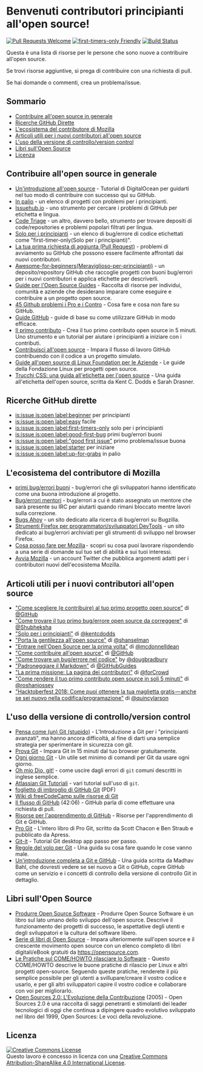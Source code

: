 # Benvenuti contributori principianti all'open source!

[![Pull Requests Welcome](https://img.shields.io/badge/PRs-welcome-brightgreen.svg?style=flat)](http://makeapullrequest.com)
[![first-timers-only Friendly](https://img.shields.io/badge/first--timers--only-friendly-blue.svg)](http://www.firsttimersonly.com/)
[![Build Status](https://travis-ci.org/freeCodeCamp/how-to-contribute-to-open-source.svg?branch=master)](https://travis-ci.org/freeCodeCamp/how-to-contribute-to-open-source)

Questa è una lista di risorse per le persone che sono nuove a contribuire all'open source.

Se trovi risorse aggiuntive, si prega di contribuire con una richiesta di pull.

Se hai domande o commenti, crea un problema/issue.

## Sommario
- [Contribuire all'open source in generale](#contributing-to-open-source-in-general)
- [Ricerche GitHub Dirette](#direct-github-searches)
- [L'ecosistema del contributore di Mozilla](#mozillas-contributor-ecosystem)
- [Articoli utili per i nuovi contributori all'open source](#useful-articles-for-new-open-source-contributors)
- [L'uso della versione di controllo/version control](#using-version-control)
- [Libri sull'Open Source](#open-source-books)
- [Licenza](#license)

## Contribuire all'open source in generale
- [Un'introduzione all'open source](https://www.digitalocean.com/community/tutorial_series/an-introduction-to-open-source) - Tutorial di DigitalOcean per guidarti nel tuo modo di contribuire con successo qui su GitHub.
- [In palio](http://up-for-grabs.net/#/) - un elenco di progetti con problemi per i principianti.
- [Issuehub.io](http://issuehub.io/) - uno strumento per cercare i problemi di GitHub per etichetta e lingua.
- [Code Triage](https://www.codetriage.com/) - un altro, davvero bello, strumento per trovare depositi di code/repositories e problemi popolari filtrati per lingua.
- [Solo per i principianti](http://www.firsttimersonly.com/) - un elenco di bug/errore di codice etichettati come "first-timer-only(Solo per i principianti)".
- [La tua prima richiesta di aggiunta (Pull Request)](https://twitter.com/yourfirstpr) - problemi di avviamento su GitHub che possono essere facilmente affrontati dai nuovi contributori.
- [Awesome-for-beginners(Meraviglioso-per-principianti)](https://github.com/MunGell/awesome-for-beginners) - un deposito/repository GitHub che raccoglie progetti con buoni bug/errori per i nuovi contributori e applica etichette per descriverli.
- [Guide per l'Open Source Guides](https://opensource.guide/) - Raccolta di risorse per individui, comunità e aziende che desiderano imparare come eseguire e contribuire a un progetto open source.
- [45 Github problemi i Pro e i Contro](https://hackernoon.com/45-github-issues-dos-and-donts-dfec9ab4b612) - Cosa fare e cosa non fare su GitHub.
- [Guide GitHub](https://guides.github.com/) - guide di base su come utilizzare GitHub in modo efficace.
- [Il primo contributo](https://firstcontributions.github.io/) - Crea il tuo primo contributo open source in 5 minuti. Uno strumento e un tutorial per aiutare i principianti a iniziare con i contributi.
- [Contribuisci all'open source](https://github.com/danthareja/contribute-to-open-source) - Impara il flusso di lavoro GitHub contribuendo con il codice a un progetto simulato.
- [Guide all'open source di Linux Foundation per le Aziende](https://www.linuxfoundation.org/resources/open-source-guides/) - Le guide della Fondazione Linux per progetti open source.
- [Trucchi CSS: una guida all'etichetta per l'open source](https://css-tricks.com/open-source-etiquette-guidebook/) - Una guida all'etichetta dell'open source, scritta da Kent C. Dodds e Sarah Drasner.

## Ricerche GitHub dirette

- [is:issue is:open label:beginner](https://github.com/search?utf8=%E2%9C%93&q=is%3Aissue+is%3Aopen+label%3Abeginner) per principianti
- [is:issue is:open label:easy](https://github.com/search?utf8=%E2%9C%93&q=is%3Aissue+is%3Aopen+label%3Aeasy) facile
- [is:issue is:open label:first-timers-only](https://github.com/search?utf8=%E2%9C%93&q=is%3Aissue+is%3Aopen+label%3Afirst-timers-only) solo per i principianti
- [is:issue is:open label:good-first-bug](https://github.com/search?utf8=%E2%9C%93&q=is%3Aissue+is%3Aopen+label%3Agood-first-bug) primi bug/errori buoni
- [is:issue is:open label:"good first issue"](https://github.com/search?utf8=%E2%9C%93&q=is%3Aissue+is%3Aopen+label%3A"good+first+issue") primo problema/issue buona
- [is:issue is:open label:starter](https://github.com/search?utf8=%E2%9C%93&q=is%3Aissue+is%3Aopen+label%3Astarter) per iniziare
- [is:issue is:open label:up-for-grabs](https://github.com/search?utf8=%E2%9C%93&q=is%3Aissue+is%3Aopen+label%3Aup-for-grabs) in palio


## L'ecosistema del contributore di Mozilla
- [primi bug/errori buoni](https://bugzil.la/sw:%22[good%20first%20bug]%22&limit=0) - bug/errori che gli sviluppatori hanno identificato come una buona introduzione al progetto.
- [Bug/errori mentori](https://bugzilla.mozilla.org/buglist.cgi?quicksearch=mentor%3A%40) - bug/errori a cui è stato assegnato un mentore che sarà presente su IRC per aiutarti quando rimani bloccato mentre lavori sulla correzione.
- [Bugs Ahoy](http://www.joshmatthews.net/bugsahoy/) - un sito dedicato alla ricerca di bug/errori su Bugzilla.
- [Strumenti Firefox per programmatori/sviluppatori DevTools](http://firefox-dev.tools/) - un sito dedicato ai bug/errori archiviati per gli strumenti di sviluppo nel browser Firefox.
- [Cosa posso fare per Mozilla](http://whatcanidoformozilla.org/) -  scopri su cosa puoi lavorare rispondendo a una serie di domande sul tuo set di abilità e sui tuoi interessi.
- [Avvia Mozilla](https://twitter.com/StartMozilla) - un account Twitter che pubblica argomenti adatti per i contributori nuovi dell'ecosistema Mozilla.

## Articoli utili per i nuovi contributori all'open source
- ["Come scegliere (e contribuire) al tuo primo progetto open source"](https://github.com/collections/choosing-projects) di [@GitHub](https://github.com/github)
- ["Come trovare il tuo primo bug/errore open source da correggere"](https://medium.freecodecamp.org/finding-your-first-open-source-project-or-bug-to-work-on-1712f651e5ba#.slc8i2h1l) di [@Shubheksha](https://github.com/Shubheksha)
- ["Solo per i principianti"](https://medium.com/@kentcdodds/first-timers-only-78281ea47455) di [@kentcdodds](https://github.com/kentcdodds)
- ["Porta la gentilezza all'open source"](http://www.hanselman.com/blog/BringKindnessBackToOpenSource.aspx) di [@shanselman](https://github.com/shanselman)
- ["Entrare nell'Open Source per la prima volta"](https://www.nearform.com/blog/getting-into-open-source-for-the-first-time/) di [@mcdonnelldean](https://github.com/mcdonnelldean)
- ["Come contribuire all'open source"](https://opensource.guide/how-to-contribute/) di [@GitHub](https://github.com/github)
- ["Come trovare un bug/errore nel codice"](https://8thlight.com/blog/doug-bradbury/2016/06/29/how-to-find-bug-in-your-code.html) by [@dougbradbury](https://twitter.com/dougbradbury)
- ["Padroneggiare il Markdown"](https://guides.github.com/features/mastering-markdown/) di [@GitHubGuides](https://guides.github.com/)
- ["La prima missione: La pagina dei contributori"](https://medium.com/@forCrowd/first-mission-contributors-page-df24e6e70705#.2v2g0no29) di [@forCrowd](https://github.com/forCrowd)
- ["Come rendere il tuo primo contributo open source in soli 5 minuti"](https://medium.freecodecamp.org/how-to-make-your-first-open-source-contribution-in-just-5-minutes-aaad1fc59c9a) di [@roshanjossey](https://medium.freecodecamp.org/@roshanjossey)
- ["Hacktoberfest 2018: Come puoi ottenere la tua maglietta gratis — anche se sei nuovo nella codifica/programazione"](https://medium.freecodecamp.org/hacktoberfest-2018-how-you-can-get-your-free-shirt-even-if-youre-new-to-coding-96080dd0b01b) di [@quincylarson](https://medium.freecodecamp.org/@quincylarson)

## L'uso della versione di controllo/version control
- [Pensa come (un) Git (stupido)](http://think-like-a-git.net/) - L'Introduzione a Git per i "principianti avanzati", ma hanno ancora difficoltà, al fine di darti una semplice strategia per sperimentare in sicurezza con git.
- [Prova Git](https://try.github.io/) - Impara Git in 15 minuti dal tuo browser gratuitamente.
- [Ogni giorno Git](https://git-scm.com/docs/giteveryday) - Un utile set minimo di comandi per Git da usare ogni giorno.
- [Oh mio Dio, git!](http://ohshitgit.com/) - come uscire dagli errori di `git` comuni descritti in inglese semplice.
- [Atlassian Git Tutoriali](https://www.atlassian.com/git/tutorials/) - vari tutorial sull'uso di `git`.
- [foglietto di imbroglio  di GitHub Git](https://education.github.com/git-cheat-sheet-education.pdf) (PDF)
- [Wiki di freeCodeCamp sulle risorse di Git](https://forum.freecodecamp.org/t/wiki-git-resources/13136)
- [Il flusso di GitHub](https://www.youtube.com/watch?v=juLIxo42A_s) (42:06) - GitHub parla di come effettuare una richiesta di pull.
- [Risorse per l'apprendimento di GitHub](https://help.github.com/articles/git-and-github-learning-resources/) - Risorse per l'apprendimento di Git e GitHub.
- [Pro Git](https://git-scm.com/book/en/v2) - L'intero libro di Pro Git, scritto da Scott Chacon e Ben Straub e pubblicato da Apress.
- [Git-it](https://github.com/jlord/git-it-electron) - Tutorial Git desktop app passo per passo.
- [Regole del volo per Git](https://github.com/k88hudson/git-flight-rules) - Una guida su cosa fare quando le cose vanno male.
- [Un'introduzione completa a Git e GitHub](https://codeburst.io/git-good-part-a-e0d826286a2a) - Una guida scritta da Madhav Bahl, che dovresti vedere se sei nuovo a Git o GitHub, copre GitHub come un servizio e i concetti di controllo della versione di controllo Git in dettaglio.

## Libri sull'Open Source
- [Produrre Open Source Software](http://producingoss.com/) - Produrre Open Source Software è un libro sul lato umano dello sviluppo dell'open source. Descrive il funzionamento dei progetti di successo, le aspettative degli utenti e degli sviluppatori e la cultura del software libero.
- [Serie di libri di Open Source](https://opensource.com/resources/ebooks) - Impara ulteriormente sull'open source e il crescente movimento open source con un elenco completo di libri digitali/eBook gratuiti da https://opensource.com.
- [Le Pratiche sul COME/HOWTO rilasciare lo Software](http://en.tldp.org/HOWTO/Software-Release-Practice-HOWTO/) - Questo COME/HOWTO descrive le buone pratiche di rilascio per Linux e altri progetti open-source. Seguendo queste pratiche, renderete il più semplice possibile per gli utenti a svillupare/creare il vostro codice e usarlo, e per gli altri sviluppatori capire il vostro codice e collaborare con voi per migliorarlo.
- [Open Sources 2.0: L'Evoluzione della Contribuzione](https://archive.org/details/opensources2.000diborich) (2005) - Open Sources 2.0 è una raccolta di saggi penetranti e stimolanti dei leader tecnologici di oggi che continua a dipingere quadro evolutivo sviluppato nel libro del 1999, Open Sources: Le voci della revoluzione.


## Licenza
<a rel="license" href="http://creativecommons.org/licenses/by-sa/4.0/"><img alt="Creative Commons License" style="border-width:0" src="https://i.creativecommons.org/l/by-sa/4.0/88x31.png" /></a><br />Questo lavoro è concesso in licenza con una <a rel="license" href="http://creativecommons.org/licenses/by-sa/4.0/">Creative Commons Attribution-ShareAlike 4.0 International License</a>.
